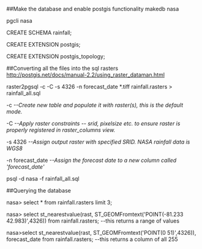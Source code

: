 
##Make the database and enable postgis functionality
makedb nasa

pgcli nasa

CREATE SCHEMA rainfall;

CREATE EXTENSION postgis;

CREATE EXTENSION postgis_topology;

##Converting all the files into the sql rasters
http://postgis.net/docs/manual-2.2/using_raster_dataman.html

raster2pgsql -c -C -s 4326 -n forecast_date *.tiff rainfall.rasters > rainfall_all.sql

-c                  *--Create new table and populate it with raster(s), this is the default mode.*

-C                  *--Apply raster constraints -- srid, pixelsize etc. to ensure raster is properly registered in raster_columns view.*

-s 4326             *--Assign output raster with specified SRID. NASA rainfall data is WGS8*

-n forecast_date    *--Assign the forecast date to a new column called 'forecast_date'*

psql -d nasa -f rainfall_all.sql

##Querying the database

nasa> select * from rainfall.rasters limit 3;

nasa> select st_nearestvalue(rast, ST_GEOMFromtext('POINT(-81.233 42.983)',4326)) from rainfall.rasters;
--this returns a range of values

nasa>select st_nearestvalue(rast, ST_GEOMFromtext('POINT(0 51)',4326)), forecast_date from rainfall.rasters;
--this returns a column of all 255